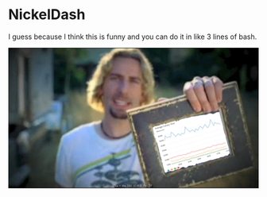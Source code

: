 # NickelDash

I guess because I think this is funny and you can do it in like 3 lines of bash.


![example.png](example.png)

